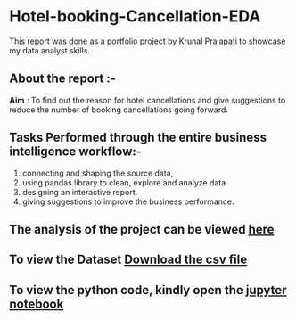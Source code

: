 # Hotel-booking-Cancellation-EDA

This report was done as a portfolio project by Krunal Prajapati to showcase my data analyst skills.


## About the report :-
**Aim** : To find out the reason for hotel cancellations and give suggestions to reduce the number of booking cancellations going forward.


## Tasks Performed through the entire business intelligence workflow:-
1) connecting and shaping the source data,
2) using pandas library to clean, explore and analyze data
3) designing an interactive report.
4) giving suggestions to improve the business performance.


## The analysis of the project can be viewed [here](https://github.com/rehanahmed23/Hotel-booking-Cancellation-EDA/blob/main/Hotel_Booking_Cancellations_Project.pdf)


## To view the Dataset [Download the csv file](https://github.com/rehanahmed23/Hotel-booking-Cancellation-EDA/blob/main/hotel.csv)

## To view the python code, kindly open the [jupyter notebook](https://github.com/rehanahmed23/Hotel-booking-Cancellation-EDA/blob/main/Hotel_Booking_Cancellations_Project.ipynb)
